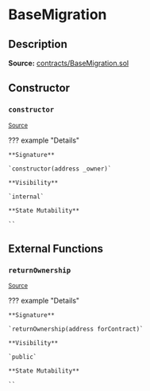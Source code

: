 # BaseMigration

## Description

**Source:** [contracts/BaseMigration.sol](https://github.com/Synthetixio/synthetix/tree/v2.75.2/contracts/BaseMigration.sol)

## Constructor

### `constructor`

<sub>[Source](https://github.com/Synthetixio/synthetix/tree/v2.75.2/contracts/BaseMigration.sol#L6)</sub>

??? example "Details"

    **Signature**

    `constructor(address _owner)`

    **Visibility**

    `internal`

    **State Mutability**

    ``

## External Functions

### `returnOwnership`

<sub>[Source](https://github.com/Synthetixio/synthetix/tree/v2.75.2/contracts/BaseMigration.sol#L9)</sub>

??? example "Details"

    **Signature**

    `returnOwnership(address forContract)`

    **Visibility**

    `public`

    **State Mutability**

    ``
